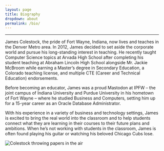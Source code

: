 ```yaml
---
layout: page
title: Biography
dropdown: about
permalink: /bio/
---
```

<hr>
<div class="row">
    <div class="col-sm-8">
        <p>James Colestock, the pride of Fort Wayne, Indiana, now lives and teaches in the Denver Metro area. In 2012, James decided to set aside the corporate world and pursue his long-standing interest in teaching. He recently taught Computer Science topics at Arvada High School after completing his student teaching at Abraham Lincoln High School alongside Mr. Jackie McBroom while earning a Master’s degree in Secondary Education, a Colorado teaching license, and multiple CTE (Career and Technical Education) endorsements.</p>
        <p>Before becoming an educator, James was a proud Mastodon at IPFW – the joint campus of Indiana University and Purdue University in his hometown of Fort Wayne – where he studied Business and Computers, setting him up for a 15-year career as an Oracle Database Administrator.</p>
        <p>With his experience in a variety of business and technology settings, James is excited to bring the real world into the classroom and to help students connect what they are learning in their courses to their future plans and ambitions. When he’s not working with students in the classroom, James is often found playing his guitar or watching his beloved Chicago Cubs lose.</p>
    </div>
    <div class="col-sm-4">
        <img class="pull-right img-responsive img-circle" src="http://static.colestock.com/images/colestock-avatar-papers-398x398.png" alt="Colestock throwing papers in the air" />
    </div>
</div>
